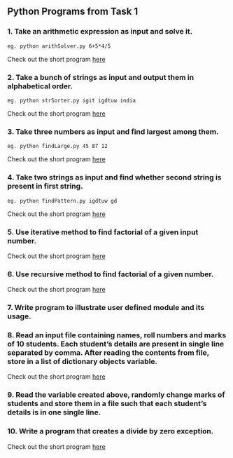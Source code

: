 ## Python Programs from Task 1
### 1. Take an arithmetic expression as input and solve it. 
    eg. python arithSolver.py 6+5*4/5
   Check out the short program [here](https://github.com/pooja7b/simplePythonPrograms/blob/master/arithSolver.py)
### 2. Take a bunch of strings as input and output them in alphabetical order.
	eg. python strSorter.py igit igdtuw india
   Check out the short program [here](https://github.com/pooja7b/simplePythonPrograms/blob/master/strSorter.py)
### 3. Take three numbers as input and find largest among them.
	eg. python findLarge.py 45 87 12  
   Check out the short program [here](https://github.com/pooja7b/simplePythonPrograms/blob/master/findLarge.py)
### 4. Take two strings as input and find whether second string is present in first string.
	eg. python findPattern.py igdtuw gd
   Check out the short program [here](https://github.com/pooja7b/simplePythonPrograms/blob/master/findPattern.py)
### 5. Use iterative method to find factorial of a given input number.
   Check out the short program [here](https://github.com/pooja7b/simplePythonPrograms/blob/master/factitr.py)
### 6. Use recursive method to find factorial of a given number.
   Check out the short program [here](https://github.com/pooja7b/simplePythonPrograms/blob/master/factrec.py)
### 7. Write program to illustrate user defined module and its usage.

### 8. Read an input file containing names, roll numbers and marks of 10 students. Each student’s details are present in single line separated by comma. After reading the contents from file, store in a list of dictionary objects variable.
   Check out the short program [here](https://github.com/pooja7b/simplePythonPrograms/blob/master/q8.py)
### 9. Read the variable created above, randomly change marks of students and store them in a file such that each student’s details is in one single line.

### 10. Write a program that creates a divide by zero exception.
   Check out the short program [here](https://github.com/pooja7b/simplePythonPrograms/blob/master/divbyzero.py)
